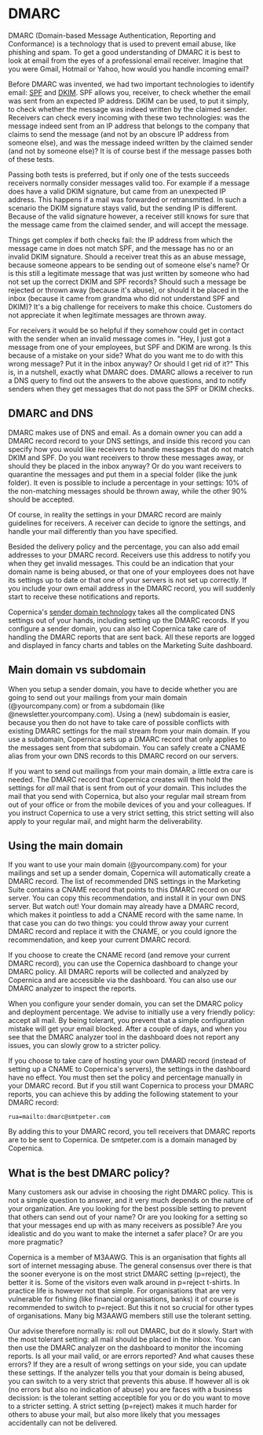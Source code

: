 # DMARC

DMARC (Domain-based Message Authentication, Reporting and Conformance) is a
technology that is used to prevent email abuse, like phishing and spam. To get
a good understanding of DMARC it is best to look at email from the eyes of
a professional email receiver. Imagine that you were Gmail, Hotmail or Yahoo,
how would you handle incoming email?

Before DMARC was invented, we had two important technologies to identify email:
[SPF](spf) and [DKIM](dkim). SPF allows you, receiver, to check whether the 
email was sent from an expected IP address. DKIM can be used, to put it simply, 
to check whether the message was indeed written by the claimed sender. Receivers 
can check every incoming with these two technologies: was the message indeed 
sent from an IP address that belongs to the company that claims to send the 
message (and not by an obscure IP address from someone else), and was the 
message indeed written by the claimed sender (and not by someone else)? It is
of course best if the message passes both of these tests.

Passing both tests is preferred, but if only one of the tests succeeds receivers 
normally consider messages valid too.
For example if a message does have a valid DKIM signature, but came from
an unexpected IP address. This happens if a mail was forwarded or retransmitted.
In such a scenario the DKIM signature stays valid, but the sending IP is 
different. Because of the valid signature however, a receiver still knows for 
sure that the message came from the claimed sender, and will accept the message.

Things get complex if both checks fail: the IP address from which the
message came in does not match SPF, and the message has no or an invalid DKIM 
signature. Should a receiver treat this as an abuse message, because someone
appears to be sending out of someone else's name? Or is this still a legitimate 
message that was just written by someone who had not set up the correct DKIM 
and SPF records? Should such a message be rejected or thrown away (because it's 
abuse), or should it be placed in the inbox (because it came from grandma who
did not understand SPF and DKIM)? It's a big challenge for receivers to make
this choice. Customers do not appreciate it when legitimate messages are thrown away.

For receivers it would be so helpful if they somehow could get in contact with the sender
when an invalid message comes in. "Hey, I just got a message from one of
your employees, but SPF and DKIM are wrong. Is this because of a mistake on
your side? What do you want me to do with this wrong message? Put it in
the inbox anyway? Or should I get rid of it?" This is, in a nutshell, exactly
what DMARC does. DMARC allows a receiver to run a DNS query to
find out the answers to the above questions, and to notify senders when they
get messages that do not pass the SPF or DKIM checks.


## DMARC and DNS

DMARC makes use of DNS and email. As a domain owner you can add a DMARC record
record to your DNS settings, and inside this record you can specify how you
would like receivers to handle messages that do not match DKIM and SPF. Do 
you want receivers to throw these messages away, or should they be placed in
the inbox anyway? Or do you want receivers to quarantine the messages and put
them in a special folder (like the junk folder). It even is possible to
include a percentage in your settings: 10% of the non-matching messages should
be thrown away, while the other 90% should be accepted.

Of course, in reality the settings in your DMARC record are mainly guidelines 
for receivers. A receiver can decide to ignore the settings, and handle your mail
differently than you have specified.

Besided the delivery policy and the percentage, you can also add email addresses 
to your DMARC record. Receivers use this address to notify you when they get 
invalid messages. This could be an indication that your domain
name is being abused, or that one of your employees does not have its settings
up to date or that one of your servers is not set up correctly. If you include
your own email address in the DMARC record, you will suddenly start to receive
these notifications and reports.

Copernica's [sender domain technology](sender-domains) takes all the complicated
DNS settings out of your hands, including setting up the DMARC records. If
you configure a sender domain, you can also let Copernica take care of handling 
the DMARC reports that are sent back. All these reports are logged and displayed
in fancy charts and tables on the Marketing Suite dashboard.


## Main domain vs subdomain

When you setup a sender domain, you have to decide whether you are going to
send out your mailings from your main domain (@yourcompany.com) or from a 
subdomain (like @newsletter.yourcompany.com). Using a (new) subdomain is easier, 
because you then do not have to take care of possible conflicts with existing 
DMARC settings for the mail stream from your main domain. If you use a subdomain, 
Copernica sets up a DMARC record that only applies to the messages sent from 
that subdomain. You can safely create a CNAME alias from your own DNS records
to this DMARC record on our servers.

If you want to send out mailings from your main domain, a little extra care 
is needed. The DMARC record that Copernica creates will then hold the settings 
for *all* mail that is sent from out of your domain. This includes the mail
that you send with Copernica, but also your regular mail stream from out of 
your office or from the mobile devices of you and your colleagues. If you 
instruct Copernica to use a very strict setting, this strict setting will
also apply to your regular mail, and might harm the deliverability.


## Using the main domain

If you want to use your main domain (@yourcompany.com) for your mailings and
set up a sender domain, Copernica will automatically create a DMARC record.
The list of recommended DNS settings in the Marketing Suite contains a CNAME
record that points to this DMARC record on our server. You can copy this
recommendation, and install it in your own DNS server. But watch out! Your
domain may already have a DMARC record, which makes it pointless to add a
CNAME record with the same name. In that case you can do two things: you could 
throw away your current DMARC record and replace it with the CNAME, or you
could ignore the recommendation, and keep your current DMARC record.

If you choose to create the CNAME record (and remove your current DMARC record),
you can use the Copernica dashboard to change your DMARC policy. All DMARC reports
will be collected and analyzed by Copernica and are accessible via the
dashboard. You can also use our DMARC analyzer to inspect the reports.

When you configure your sender domain, you can set the DMARC policy and
deployment percentage. We advise to initially use a very friendly policy: accept
all mail. By being tolerant, you prevent that a simple configuration mistake
will get your email blocked. After a couple of days, and when you see that
the DMARC analyzer tool in the dashboard does not report any issues, you can
slowly grow to a stricter policy.

If you choose to take care of hosting your own DMARD record (instead of setting
up a CNAME to Copernica's servers), the settings in the dashboard have no
effect. You must then set the policy and percentage manually in your DMARC
record. But if you still want Copernica to process your DMARC reports, you
can achieve this by adding the following statement to your DMARC record:

    rua=mailto:dmarc@smtpeter.com
    
By adding this to your DMARC record, you tell receivers that DMARC reports
are to be sent to Copernica. De smtpeter.com is a domain managed by Copernica.


## What is the best DMARC policy?

Many customers ask our advise in choosing the right DMARC policy. This is not
a simple question to answer, and it very much depends on the nature of your
organization. Are you looking for the best possible setting to prevent that
others can send out of your name? Or are you looking for a setting so that
your messages end up with as many receivers as possible? Are you idealistic
and do you want to make the internet a safer place? Or are you more pragmatic?

Copernica is a member of M3AAWG. This is an organisation that fights all sort
of internet messaging abuse. The general consensus over there is that the sooner
everyone is on the most strict DMARC setting (p=reject), the better it is. Some 
of the visitors even walk around in p=reject t-shirts. In practice life is 
however not that simple. For organisations that are very vulnerable for fishing
(like financial organisations, banks) it of course is recommended to switch
to p=reject. But this it not so crucial for other types of organisations. Many
big M3AAWG members still use the tolerant setting.

Our advise therefore normally is: roll out DMARC, but do it slowly. Start with
the most tolerant setting: all mail should be placed in the inbox. You can
then use the DMARC analyzer on the dashboard to monitor the incoming reports.
Is all your mail valid, or are errors reported? And what causes these errors? If
they are a result of wrong settings on your side, you can update these settings.
If the analyzer tells you that your domain is being abused, you can switch to
a very strict that prevents this abuse. If however all is ok (no errors but also
no indication of abuse) you are faces with a business decission: is the 
tolerant setting acceptible for you or do you want to move to a stricter setting.
A strict setting (p=reject) makes it much harder for others to abuse your mail,
but also more likely that you messages accidentally can not be delivered.
